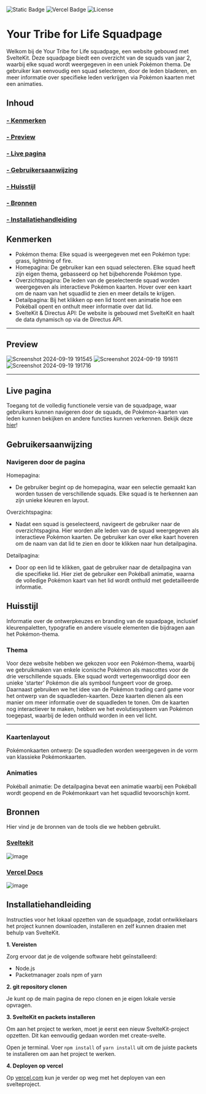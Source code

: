 ![Static Badge](https://img.shields.io/badge/usage-sveltekit-orange) ![Vercel Badge](https://deploy-badge.vercel.app/vercel/deploy-badge) ![License](https://img.shields.io/badge/license-MIT-blue)

# Your Tribe for Life Squadpage
Welkom bij de Your Tribe for Life squadpage, een website gebouwd met SvelteKit. Deze squadpage biedt een overzicht van de squads van jaar 2, waarbij elke squad wordt weergegeven in een uniek Pokémon thema. De gebruiker kan eenvoudig een squad selecteren, door de leden bladeren, en meer informatie over specifieke leden verkrijgen via Pokémon kaarten met een animaties.

## Inhoud

### [- Kenmerken](https://github.com/Khdulkadir/your-tribe-for-life-squad-page?tab=readme-ov-file#kenmerken)
### [- Preview ](https://github.com/Khdulkadir/your-tribe-for-life-squad-page?tab=readme-ov-file#preview)
### [- Live pagina](https://github.com/Khdulkadir/your-tribe-for-life-squad-page?tab=readme-ov-file#live-pagina)
### [- Gebruikersaanwijzing](https://github.com/Khdulkadir/your-tribe-for-life-squad-page?tab=readme-ov-file#gebruikersaanwijzing)
### [- Huisstijl](https://github.com/Khdulkadir/your-tribe-for-life-squad-page?tab=readme-ov-file#huisstijl)
### [- Bronnen](https://github.com/Khdulkadir/your-tribe-for-life-squad-page?tab=readme-ov-file#bronnen)
### [- Installatiehandleiding](https://github.com/Khdulkadir/your-tribe-for-life-squad-page?tab=readme-ov-file#installatiehandleiding-1)


## Kenmerken
- Pokémon thema: Elke squad is weergegeven met een Pokémon type: grass, lightning of fire.
- Homepagina: De gebruiker kan een squad selecteren. Elke squad heeft zijn eigen thema, gebasseerd op het bijbehorende Pokémon type.
- Overzichtspagina: De leden van de geselecteerde squad worden weergegeven als interactieve Pokémon kaarten. Hover over een kaart om de naam van het squadlid te zien en meer details te krijgen.
- Detailpagina: Bij het klikken op een lid toont een animatie hoe een Pokéball opent en onthult meer informatie over dat lid. 
- SvelteKit & Directus API: De website is gebouwd met SvelteKit en haalt de data dynamisch op via de Directus API.

------------------------------------------------------------------------------------------------------------------
## Preview
![Screenshot 2024-09-19 191545](https://github.com/user-attachments/assets/7e7859dd-b0b5-4494-89b5-d9b30b8820fa)
![Screenshot 2024-09-19 191611](https://github.com/user-attachments/assets/2d117ffd-88db-4c5f-ad20-2b99412b2770)
![Screenshot 2024-09-19 191716](https://github.com/user-attachments/assets/b5c08b46-6683-486c-aeac-ada621947eb4)

------------------------------------------------------------------------------------------------------------------


## Live pagina
Toegang tot de volledig functionele versie van de squadpage, waar gebruikers kunnen navigeren door de squads, de Pokémon-kaarten van leden kunnen bekijken en andere functies kunnen verkennen.
Bekijk deze [hier](https://your-tribe-for-life-squad-page-plum-phi.vercel.app/)!


## Gebruikersaanwijzing
### Navigeren door de pagina
Homepagina:
- De gebruiker begint op de homepagina, waar een selectie gemaakt kan worden tussen de verschillende squads. Elke squad is te herkennen aan zijn unieke kleuren en layout.

Overzichtspagina:
- Nadat een squad is geselecteerd, navigeert de gebruiker naar de overzichtspagina. Hier worden alle leden van de squad weergegeven als interactieve Pokémon kaarten. De gebruiker kan over elke kaart hoveren om de naam van dat lid te zien en door te klikken naar hun detailpagina.

Detailpagina:
- Door op een lid te klikken, gaat de gebruiker naar de detailpagina van die specifieke lid. Hier ziet de gebruiker een Pokéball animatie, waarna de volledige Pokémon kaart van het lid wordt onthuld met gedetailleerde informatie.


## Huisstijl
Informatie over de ontwerpkeuzes en branding van de squadpage, inclusief kleurenpaletten, typografie en andere visuele elementen die bijdragen aan het Pokémon-thema.

### Thema
Voor deze website hebben we gekozen voor een Pokémon-thema, waarbij we gebruikmaken van enkele iconische Pokémon als mascottes voor de drie verschillende squads. Elke squad wordt vertegenwoordigd door een unieke 'starter' Pokémon die als symbool fungeert voor de groep. Daarnaast gebruiken we het idee van de Pokémon trading card game voor het ontwerp van de squadleden-kaarten. Deze kaarten dienen als een manier om meer informatie over de squadleden te tonen. Om de kaarten nog interactiever te maken, hebben we het evolutiesysteem van Pokémon toegepast, waarbij de leden onthuld worden in een vel licht.

------------------------------------------------------------------------------------------------------------------
### Kaartenlayout
Pokémonkaarten ontwerp: De squadleden worden weergegeven in de vorm van klassieke Pokémonkaarten.

### Animaties
Pokéball animatie: De detailpagina bevat een animatie waarbij een Pokéball wordt geopend en de Pokémonkaart van het squadlid tevoorschijn komt.

## Bronnen
Hier vind je de bronnen van de tools die we hebben gebruikt. 

### [Sveltekit](https://kit.svelte.dev/)
![image](https://github.com/user-attachments/assets/27f8ed03-7202-4a01-9924-0f358fc5e75c)

### [Vercel Docs](https://vercel.com/docs/frameworks/sveltekit)
![image](https://github.com/user-attachments/assets/f55ed6b2-1d62-4999-9d23-7e4fb1f00cf3)


## Installatiehandleiding
Instructies voor het lokaal opzetten van de squadpage, zodat ontwikkelaars het project kunnen downloaden, installeren en zelf kunnen draaien met behulp van SvelteKit.

**1. Vereisten**

Zorg ervoor dat je de volgende software hebt geïnstalleerd:

- Node.js
- Packetmanager zoals npm of yarn

**2. git repository clonen**

Je kunt op de main pagina de repo clonen en je eigen lokale versie opvragen.

**3. SvelteKit en packets installeren**

Om aan het project te werken, moet je eerst een nieuw SvelteKit-project opzetten. Dit kan eenvoudig gedaan worden met create-svelte.

Open je terminal.
Voer ```npm install``` of ```yarn install``` uit om de juiste packets te installeren om aan het project te werken.

**4. Deployen op vercel**

Op [vercel.com](https://vercel.com/docs/frameworks/sveltekit) kun je verder op weg met het deployen van een svelteproject. 

